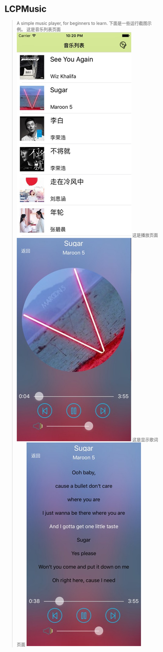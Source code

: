 # LCPMusic
>A simple music player, for beginners to learn.
>下面是一些运行截图示例。
>这是音乐列表页面
![image](https://github.com/LeeSons/LCPMusic/blob/master/0834MusicPlayer/0834MusicPlayer/Classes/Resources/music1.png)
>这是播放页面
![image](https://github.com/LeeSons/LCPMusic/blob/master/0834MusicPlayer/0834MusicPlayer/Classes/Resources/music2.png)
>这是显示歌词页面
![image](https://github.com/LeeSons/LCPMusic/blob/master/0834MusicPlayer/0834MusicPlayer/Classes/Resources/music3.png)

